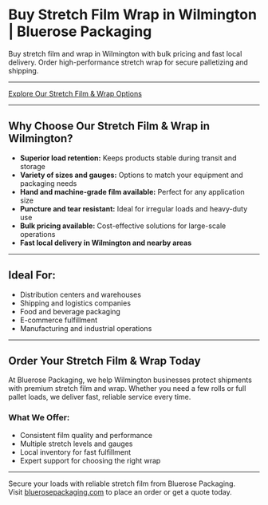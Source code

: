 # Buy Stretch Film Wrap in Wilmington | Bluerose Packaging

Buy stretch film and wrap in Wilmington with bulk pricing and fast local delivery. Order high-performance stretch wrap for secure palletizing and shipping.     

---

[Explore Our Stretch Film & Wrap Options](https://www.bluerosepackaging.com/product-category/stock-products/stretch-film-stretch-wrap/)

---

## Why Choose Our Stretch Film & Wrap in Wilmington?

- **Superior load retention:** Keeps products stable during transit and storage  
- **Variety of sizes and gauges:** Options to match your equipment and packaging needs  
- **Hand and machine-grade film available:** Perfect for any application size  
- **Puncture and tear resistant:** Ideal for irregular loads and heavy-duty use  
- **Bulk pricing available:** Cost-effective solutions for large-scale operations  
- **Fast local delivery in Wilmington and nearby areas**

---

## Ideal For:

- Distribution centers and warehouses  
- Shipping and logistics companies  
- Food and beverage packaging  
- E-commerce fulfillment  
- Manufacturing and industrial operations

---

## Order Your Stretch Film & Wrap Today

At Bluerose Packaging, we help Wilmington businesses protect shipments with premium stretch film and wrap. Whether you need a few rolls or full pallet loads, we deliver fast, reliable service every time.

### What We Offer:

- Consistent film quality and performance  
- Multiple stretch levels and gauges  
- Local inventory for fast fulfillment  
- Expert support for choosing the right wrap  

---

Secure your loads with reliable stretch film from Bluerose Packaging.  
Visit [bluerosepackaging.com](https://www.bluerosepackaging.com) to place an order or get a quote today.


